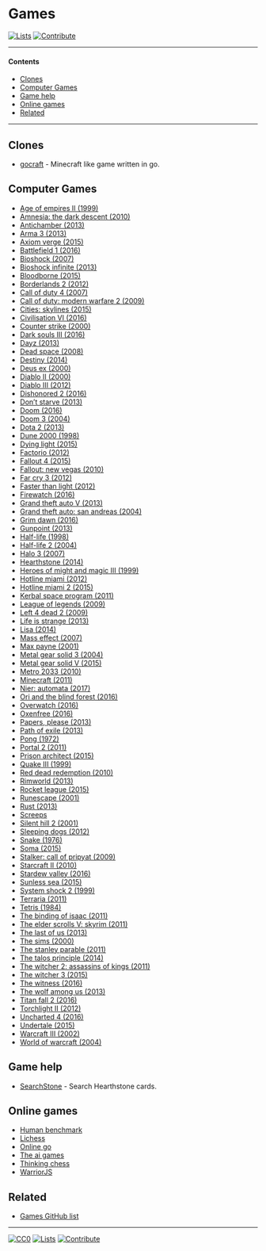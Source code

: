 # Games

[![Lists](https://img.shields.io/badge/-more%20lists-0a0a0a.svg?style=flat&colorA=0a0a0a)](https://github.com/learn-anything/curated-lists#readme)
[![Contribute](https://img.shields.io/badge/-contribute-0a0a0a.svg?style=flat&colorA=0a0a0a)](CONTRIBUTING.md#readme)

---

#### Contents

- [Clones](#clones)
- [Computer Games](#computer-games)
- [Game help](#game-help)
- [Online games](#online-games)
- [Related](#related)

---

## Clones

- [gocraft](https://github.com/icexin/gocraft) - Minecraft like game written in go.

## Computer Games

- [Age of empires II (1999)](http://www.wikiwand.com/en/Age_of_Empires_II)
- [Amnesia: the dark descent (2010)](http://www.wikiwand.com/en/Amnesia:_The_Dark_Descent)
- [Antichamber (2013)](http://www.wikiwand.com/en/Antichamber)
- [Arma 3 (2013)](http://www.wikiwand.com/en/ARMA_3)
- [Axiom verge (2015)](http://www.wikiwand.com/en/Axiom_Verge)
- [Battlefield 1 (2016)](http://www.wikiwand.com/en/Battlefield_1)
- [Bioshock (2007)](http://www.wikiwand.com/en/BioShock)
- [Bioshock infinite (2013)](http://www.wikiwand.com/en/BioShock_Infinite)
- [Bloodborne (2015)](http://www.wikiwand.com/en/Bloodborne)
- [Borderlands 2 (2012)](http://www.wikiwand.com/en/Borderlands_2)
- [Call of duty 4 (2007)](http://www.wikiwand.com/en/Call_of_Duty_4:_Modern_Warfare)
- [Call of duty: modern warfare 2 (2009)](http://www.wikiwand.com/en/Call_of_Duty:_Modern_Warfare_2)
- [Cities: skylines (2015)](http://www.wikiwand.com/en/Cities:_Skylines)
- [Civilisation VI (2016)](http://www.wikiwand.com/en/Civilization_VI)
- [Counter strike (2000)](https://my.mindnode.com/t17mZNVbgfHyPdT5UrokGrnZswvyjxzyizpfWnuC)
- [Dark souls III (2016)](http://www.wikiwand.com/en/Dark_Souls_III)
- [Dayz (2013)](<http://www.wikiwand.com/en/DayZ_(video_game)>)
- [Dead space (2008)](<http://www.wikiwand.com/en/Dead_Space_(2008_video_game)>)
- [Destiny (2014)](<http://www.wikiwand.com/en/Destiny_(video_game)>)
- [Deus ex (2000)](<http://www.wikiwand.com/en/Deus_Ex_(video_game)>)
- [Diablo II (2000)](http://www.wikiwand.com/en/Diablo_II)
- [Diablo III (2012)](http://www.wikiwand.com/en/Diablo_III)
- [Dishonored 2 (2016)](http://www.wikiwand.com/en/Dishonored_2)
- [Don’t starve (2013)](http://www.wikiwand.com/en/Don%27t_Starve)
- [Doom (2016)](<http://www.wikiwand.com/en/Doom_(2016_video_game)>)
- [Doom 3 (2004)](http://www.wikiwand.com/en/Doom_3)
- [Dota 2 (2013)](http://www.wikiwand.com/en/Dota_2)
- [Dune 2000 (1998)](http://www.wikiwand.com/en/Dune_2000)
- [Dying light (2015)](http://www.wikiwand.com/en/Dying_Light)
- [Factorio (2012)](http://www.wikiwand.com/en/Factorio)
- [Fallout 4 (2015)](http://www.wikiwand.com/en/Fallout_4)
- [Fallout: new vegas (2010)](http://www.wikiwand.com/en/Fallout:_New_Vegas)
- [Far cry 3 (2012)](http://www.wikiwand.com/en/Far_Cry_3)
- [Faster than light (2012)](http://www.wikiwand.com/en/Faster-than-light)
- [Firewatch (2016)](http://www.wikiwand.com/en/Firewatch)
- [Grand theft auto V (2013)](http://www.wikiwand.com/en/Grand_Theft_Auto_V)
- [Grand theft auto: san andreas (2004)](http://www.wikiwand.com/en/Grand_Theft_Auto:_San_Andreas)
- [Grim dawn (2016)](http://www.wikiwand.com/en/Grim_Dawn)
- [Gunpoint (2013)](<http://www.wikiwand.com/en/Gunpoint_(video_game)>)
- [Half-life (1998)](<http://www.wikiwand.com/en/Half-Life_(video_game)>)
- [Half-life 2 (2004)](http://www.wikiwand.com/en/Half-Life_2)
- [Halo 3 (2007)](http://www.wikiwand.com/en/Halo_3)
- [Hearthstone (2014)](<http://www.wikiwand.com/en/Hearthstone_(video_game)>)
- [Heroes of might and magic III (1999)](http://www.wikiwand.com/en/Heroes_of_Might_and_Magic_III)
- [Hotline miami (2012)](http://www.wikiwand.com/en/Hotline_Miami)
- [Hotline miami 2 (2015)](http://www.wikiwand.com/en/Hotline_Miami_2:_Wrong_Number)
- [Kerbal space program (2011)](http://www.wikiwand.com/en/Kerbal_Space_Program)
- [League of legends (2009)](https://my.mindnode.com/m1jLqAvaGq6hPxynbbxLmwTjE3yNJQ1M1qoijpu5)
- [Left 4 dead 2 (2009)](http://www.wikiwand.com/en/Left_4_Dead_2)
- [Life is strange (2013)](http://www.wikiwand.com/en/Life_Is_Strange)
- [Lisa (2014)](<http://www.wikiwand.com/en/Lisa_(video_game)>)
- [Mass effect (2007)](http://www.wikiwand.com/en/Mass_Effect)
- [Max payne (2001)](http://www.wikiwand.com/en/Max_Payne)
- [Metal gear solid 3 (2004)](http://www.wikiwand.com/en/Metal_Gear_Solid_3:_Snake_Eater)
- [Metal gear solid V (2015)](http://www.wikiwand.com/en/Metal_Gear_Solid_V:_The_Phantom_Pain)
- [Metro 2033 (2010)](<http://www.wikiwand.com/en/Metro_2033_(video_game)>)
- [Minecraft (2011)](http://www.wikiwand.com/en/Minecraft)
- [Nier: automata (2017)](http://www.wikiwand.com/en/Nier:_Automata)
- [Ori and the blind forest (2016)](http://www.wikiwand.com/en/Ori_and_the_Blind_Forest)
- [Overwatch (2016)](<http://www.wikiwand.com/en/Overwatch_(video_game)>)
- [Oxenfree (2016)](http://www.wikiwand.com/en/Oxenfree)
- [Papers, please (2013)](http://www.wikiwand.com/en/Papers,_Please)
- [Path of exile (2013)](http://www.wikiwand.com/en/Path_of_Exile)
- [Pong (1972)](http://www.wikiwand.com/en/Pong)
- [Portal 2 (2011)](http://www.wikiwand.com/en/Portal_2)
- [Prison architect (2015)](http://www.wikiwand.com/en/Prison_Architect)
- [Quake III (1999)](http://www.wikiwand.com/en/Quake_III_Arena)
- [Red dead redemption (2010)](http://www.wikiwand.com/en/Red_Dead_Redemption)
- [Rimworld (2013)](http://www.wikiwand.com/en/RimWorld)
- [Rocket league (2015)](http://www.wikiwand.com/en/Rocket_League)
- [Runescape (2001)](http://www.wikiwand.com/en/RuneScape)
- [Rust (2013)](<http://www.wikiwand.com/en/Rust_(video_game)>)
- [Screeps](https://screeps.com/)
- [Silent hill 2 (2001)](http://www.wikiwand.com/en/Silent_Hill_2)
- [Sleeping dogs (2012)](<http://www.wikiwand.com/en/Sleeping_Dogs_(video_game)>)
- [Snake (1976)](http://www.wikiwand.com/en/Snake)
- [Soma (2015)](<http://www.wikiwand.com/en/Soma_(video_game)>)
- [Stalker: call of pripyat (2009)](http://www.wikiwand.com/en/S.T.A.L.K.E.R.:_Call_of_Pripyat)
- [Starcraft II (2010)](http://www.wikiwand.com/en/StarCraft_II:_Wings_of_Liberty)
- [Stardew valley (2016)](http://www.wikiwand.com/en/Stardew_Valley)
- [Sunless sea (2015)](http://www.wikiwand.com/en/Sunless_Sea)
- [System shock 2 (1999)](http://www.wikiwand.com/en/System_Shock_2)
- [Terraria (2011)](http://www.wikiwand.com/en/Terraria)
- [Tetris (1984)](http://www.wikiwand.com/en/Tetris)
- [The binding of isaac (2011)](<http://www.wikiwand.com/en/The_Binding_of_Isaac_(video_game)>)
- [The elder scrolls V: skyrim (2011)](http://www.wikiwand.com/en/The_Elder_Scrolls_V:_Skyrim)
- [The last of us (2013)](http://www.wikiwand.com/en/The_Last_of_Us)
- [The sims (2000)](http://www.wikiwand.com/en/The_Sims)
- [The stanley parable (2011)](http://www.wikiwand.com/en/The_Stanley_Parable)
- [The talos principle (2014)](http://www.wikiwand.com/en/The_Talos_Principle)
- [The witcher 2: assassins of kings (2011)](http://www.wikiwand.com/en/The_Witcher_2:_Assassins_of_Kings)
- [The witcher 3 (2015)](http://www.wikiwand.com/en/The_Witcher_3:_Wild_Hunt)
- [The witness (2016)](<http://www.wikiwand.com/en/The_Witness_(2016_video_game)>)
- [The wolf among us (2013)](http://www.wikiwand.com/en/The_Wolf_Among_Us)
- [Titan fall 2 (2016)](http://www.wikiwand.com/en/Titanfall_2)
- [Torchlight II (2012)](http://www.wikiwand.com/en/Torchlight_II)
- [Uncharted 4 (2016)](http://www.wikiwand.com/en/Uncharted_4:_A_Thief%27s_End)
- [Undertale (2015)](http://www.wikiwand.com/en/Undertale)
- [Warcraft III (2002)](http://www.wikiwand.com/en/Warcraft_III:_Reign_of_Chaos)
- [World of warcraft (2004)](http://www.wikiwand.com/en/World_of_Warcraft)

## Game help

- [SearchStone](https://searchstone.io/) - Search Hearthstone cards.

## Online games

- [Human benchmark](https://www.humanbenchmark.com/tests/memory)
- [Lichess](https://lichess.org/)
- [Online go](https://online-go.com/play)
- [The ai games](http://theaigames.com/)
- [Thinking chess](http://www.bewitched.com/chess/)
- [WarriorJS](https://warrior.js.org/)

## Related

- [Games GitHub list](https://github.com/leereilly/games#readme)

---

[![CC0](https://img.shields.io/badge/license-CC0-0a0a0a.svg?style=flat&colorA=0a0a0a)](https://creativecommons.org/publicdomain/zero/1.0/)
[![Lists](https://img.shields.io/badge/-more%20lists-0a0a0a.svg?style=flat&colorA=0a0a0a)](https://github.com/learn-anything/curated-lists#readme)
[![Contribute](https://img.shields.io/badge/-contribute-0a0a0a.svg?style=flat&colorA=0a0a0a)](CONTRIBUTING.md#readme)
